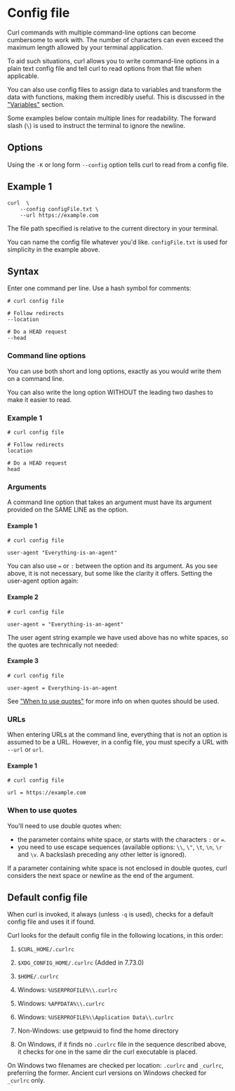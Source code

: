 # Config file

Curl commands with multiple command-line options can become cumbersome to work with. The number of characters can even exceed the maximum length allowed by your terminal application. 

To aid such situations, curl allows you to write command-line options in a plain text config file and tell curl to read options from that file when applicable. 

You can also use config files to assign data to variables and transform the data with functions, making them incredibly useful. This is discussed in the ["Variables"](https://everything.curl.dev/cmdline/variables) section.

Some examples below contain multiple lines for readability. The forward slash (`\`) is used to instruct the terminal to ignore the newline.

## Options

Using the `-K` or long form `--config` option tells curl to read from a config file.

## Example 1

    curl  \
        --config configFile.txt \
        --url https://example.com

The file path specified is relative to the current directory in your terminal.

You can name the config file whatever you'd like. `configFile.txt` is used for simplicity in the example above.

## Syntax

Enter one command per line. Use a hash symbol for comments:


    # curl config file

    # Follow redirects
    --location

    # Do a HEAD request
    --head


### Command line options

You can use both short and long options, exactly as you would write them on a command line. 

You can also write the long option WITHOUT the leading two dashes to make
it easier to read. 

### Example 1

    # curl config file

    # Follow redirects
    location

    # Do a HEAD request
    head

### Arguments

A command line option that takes an argument must have its argument provided on
the SAME LINE as the option. 

#### Example 1

    # curl config file

    user-agent "Everything-is-an-agent"

You can also use `=` or `:` between the option and its argument. As you see
above, it is not necessary, but some like the clarity it offers. Setting the
user-agent option again:

#### Example 2

    # curl config file

    user-agent = "Everything-is-an-agent"

The user agent string example we have used above has no white spaces, so the quotes are technically not needed:

#### Example 3

    # curl config file

    user-agent = Everything-is-an-agent

See ["When to use quotes"](#when-to-use-quotes) for more info on when quotes should be used.

### URLs

When entering URLs at the command line, everything that is not an option is assumed to be a URL. However, in a config file, you must specify a URL with `--url` or `url`.

#### Example 1

    # curl config file

    url = https://example.com

### When to use quotes

You'll need to use double quotes when:

* the parameter contains white space, or starts with the characters `:` or `=`.
* you need to use escape sequences (available options: `\\`, `\"`, `\t`, `\n`, `\r` and `\v`. A backslash preceding any other letter is ignored).

If a parameter containing white space is not enclosed in double quotes, curl
considers the next space or newline as the end of the argument.

## Default config file

When curl is invoked, it always (unless `-q` is used), checks for a default
config file and uses it if found.

Curl looks for the default config file in the following locations, in this order:

1) `$CURL_HOME/.curlrc`

2) `$XDG_CONFIG_HOME/.curlrc` (Added in 7.73.0)

3) `$HOME/.curlrc`

4) Windows: `%USERPROFILE%\\.curlrc`

5) Windows: `%APPDATA%\\.curlrc`

6) Windows: `%USERPROFILE%\\Application Data\\.curlrc`

7) Non-Windows: use getpwuid to find the home directory

8) On Windows, if it finds no `.curlrc` file in the sequence described above,
it checks for one in the same dir the curl executable is placed.

On Windows two filenames are checked per location: `.curlrc` and `_curlrc`,
preferring the former. Ancient curl versions on Windows checked for `_curlrc`
only.
